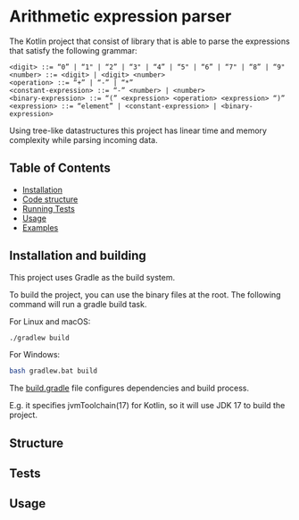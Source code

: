 # Arithmetic expression parser

The Kotlin project that consist of library that is able to parse the expressions
that satisfy the following grammar:

```pseudo
<digit> ::= “0” | “1" | “2” | “3" | “4” | “5" | “6” | “7" | “8” | “9"
<number> ::= <digit> | <digit> <number>
<operation> ::= “+” | “-” | “*”
<constant-expression> ::= “-” <number> | <number>
<binary-expression> ::= “(” <expression> <operation> <expression> “)”
<expression> ::= “element” | <constant-expression> | <binary-expression>
```

Using tree-like datastructures this project has linear time and memory complexity while parsing incoming data.

## Table of Contents

- [Installation](#installation)
- [Code structure](#Structure)
- [Running Tests](#installation)
- [Usage](#usage)
- [Examples](#examples)


## Installation and building

This project uses Gradle as the build system.

To build the project, you can use the binary files at the root.
The following command will run a gradle build task.

For Linux and macOS:
```bash
./gradlew build
```

For Windows:
```bash
bash gradlew.bat build
```

The [build.gradle](build.gradle) file configures dependencies
and build process. 

E.g. it specifies jvmToolchain(17) for Kotlin, so it will use JDK 17 to build the project.

## Structure

## Tests

## Usage